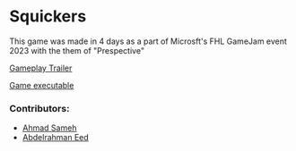 # Squickers

This game was made in 4 days as a part of Microsft's FHL GameJam event 2023 with the them of "Prespective"

[Gameplay Trailer](https://drive.google.com/file/d/1yD6DOCFO5VpUobIPEFwYv_cLtkIhQtie/view?usp=sharing)

[Game executable](https://drive.google.com/file/d/1vnjS0NQhAKv5k_Bx2eIZYOokCXqhXoGA/view?usp=sharing)


### Contributors:

- [Ahmad Sameh](https://github.com/AhmadSElsayed)
- [Abdelrahman Eed](https://github.com/SharkMan201)
